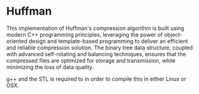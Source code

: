 # Huffman
This implementation of Huffman's compression algorithm is built using modern C++ programming principles, leveraging the power of object-oriented design and template-based programming to deliver an efficient and reliable compression solution. The binary tree data structure, coupled with advanced self-rotating and balancing techniques, ensures that the compressed files are optimized for storage and transmission, while minimizing the loss of data quality.

g++ and the STL is required to in order to compile this in either Linux or OSX. 
